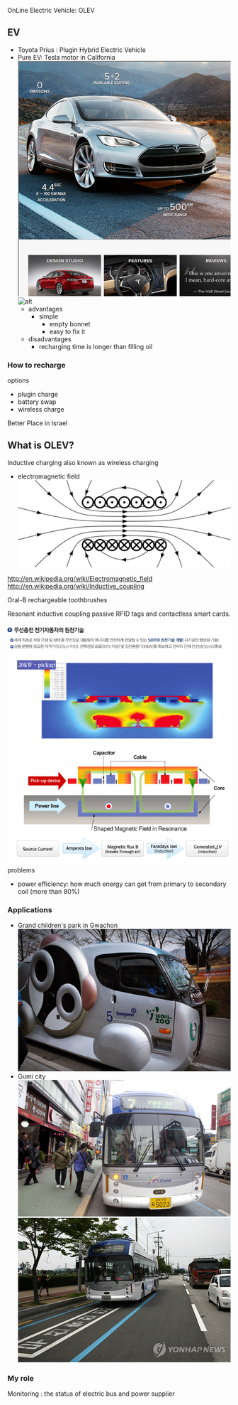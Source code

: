 OnLine Electric Vehicle: OLEV

## EV

* Toyota Prius : Plugin Hybrid Electric Vehicle
* Pure EV: Tesla motor in California
![alt][models]
![alt][teslastock]
  * advantages
    * simple 
      * empty bonnet
      * easy to fix it
  * disadvantages
    * recharging time is longer than filling oil


### How to recharge

options
* plugin charge
* battery swap
* wireless charge
 

Better Place in Israel

## What is OLEV?
<!--
From 2008
I'm not an electric engineer, but software engineer.
I don't know deep inside of electricity and devices about electricity.
I've just pick up this knowlegde from my previous work.
http://en.wikipedia.org/wiki/Online_Electric_Vehicle

http://en.wikipedia.org/wiki/Inductive_charging#Electric_vehicles
-->

Inductive charging also known as wireless charging
* electromagnetic field
![alt][electromagnetic]

http://en.wikipedia.org/wiki/Electromagnetic_field
http://en.wikipedia.org/wiki/Inductive_coupling

Oral-B rechargeable toothbrushes

Resonant inductive coupling
 passive RFID tags and contactless smart cards.

![alt][olevcoupling]
problems
* power efficiency:
  how much energy can get from primary to secondary coil (more than 80%)
  

### Applications
* Grand children's park in Gwachon ![alt text][grandpark]
* Gumi city ![alt text][gumi1] ![alt text][gumi2]

### My role
Monitoring : the status of electric bus and power supplier


[grandpark]: images/grand_park.png "Grand Children's Park"
[gumi1]: images/gumi.JPG "Gumi"
[gumi2]: images/gumi2.jpg "Gumi"
[electromagnetic]: images/electromagnetic_field.png 
[olevcoupling]: images/olev_coupling.gif
[map]: images/map.png
[teslastock]: images/tesla_stcok.png
[models]: images/models.png
